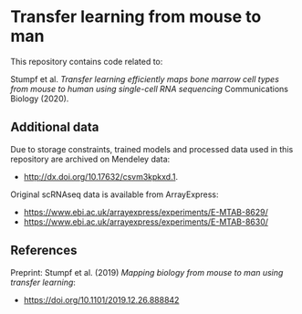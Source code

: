 
# Transfer learning from mouse to man

This repository contains code related to:

Stumpf et al. _Transfer learning efficiently maps bone marrow cell types from mouse to human using single-cell RNA sequencing_ Communications Biology (2020).

## Additional data

Due to storage constraints, trained models and processed data used in this repository are archived on Mendeley data:

- http://dx.doi.org/10.17632/csvm3kpkxd.1.


Original scRNAseq data is available from ArrayExpress:

- https://www.ebi.ac.uk/arrayexpress/experiments/E-MTAB-8629/
- https://www.ebi.ac.uk/arrayexpress/experiments/E-MTAB-8630/


## References

Preprint: Stumpf et al. (2019) _Mapping biology from mouse to man using transfer learning_:

- https://doi.org/10.1101/2019.12.26.888842
